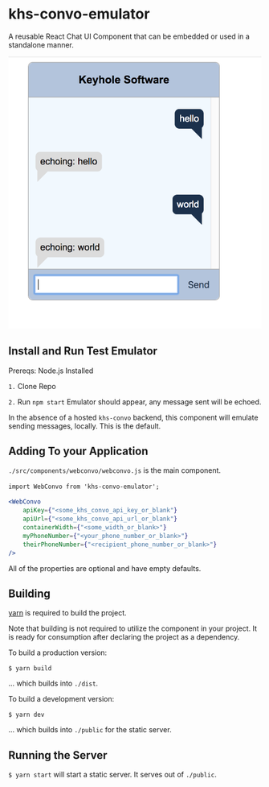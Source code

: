 # khs-convo-emulator

A reusable React Chat UI Component that can be embedded or used in a standalone manner.

![](chat-bot-image.png)

## Install and Run Test Emulator

Prereqs: Node.js Installed

`1.` Clone Repo

`2.` Run `npm start` Emulator should appear, any message sent will be echoed.

In the absence of a hosted `khs-convo` backend, this component will emulate sending messages, locally. This is the default.

## Adding To your Application

`./src/components/webconvo/webconvo.js` is the main component.

`import WebConvo from 'khs-convo-emulator';`

```jsx
<WebConvo
	apiKey={"<some_khs_convo_api_key_or_blank"}
	apiUrl={"<some_khs_convo_api_url_or_blank"}
	containerWidth={"<some_width_or_blank>"}
	myPhoneNumber={"<your_phone_number_or_blank>"}
	theirPhoneNumber={"<recipient_phone_number_or_blank>"}
/>
```



All of the properties are optional and have empty defaults.

## Building

[yarn](https://yarnpkg.com/lang/en/docs/install/) is required to build the project.

Note that building is not required to utilize the component in your project. It is ready for consumption after declaring the project as a dependency.

To build a production version:

```
$ yarn build
```

... which builds into `./dist`.

To build a development version:

```
$ yarn dev
```

... which builds into `./public` for the static server.

## Running the Server

`$ yarn start` will start a static server. It serves out of `./public`.
